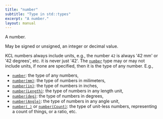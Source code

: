 ```yaml
---
title: "number"
subtitle: "Type in std::types"
excerpt: "A number."
layout: manual
---
```


A number.

May be signed or unsigned, an integer or decimal value.

KCL numbers always include units, e.g., the number `42` is always '42 mm' or '42 degrees', etc.
it is never just '42'. The [`number`](/docs/kcl-std/types/std-types-number) type may or may not include units, if none are specified, then
it is the type of any number. E.g.,

- [`number`](/docs/kcl-std/types/std-types-number): the type of any numbers,
- [`number(mm)`](/docs/kcl-std/types/std-types-number): the type of numbers in milimeters,
- [`number(in)`](/docs/kcl-std/types/std-types-number): the type of numbers in inches,
- [`number(Length)`](/docs/kcl-std/types/std-types-number): the type of numbers in any length unit,
- [`number(deg)`](/docs/kcl-std/types/std-types-number): the type of numbers in degrees,
- [`number(Angle)`](/docs/kcl-std/types/std-types-number): the type of numbers in any angle unit,
- [`number(_)`](/docs/kcl-std/types/std-types-number) or [`number(Count)`](/docs/kcl-std/types/std-types-number): the type of unit-less numbers, representing a count of things,
or a ratio, etc.




